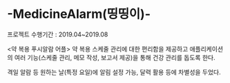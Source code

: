 # -MedicineAlarm(띵띵이)-
프로젝트 수행기간 : 2019.04~2019.08

<약 복용 푸시알람 어플>
약 복용 스케줄 관리에 대한 편리함을 제공하고 애플리케이션의 여러 기능(스케줄 관리, 메모 작성, 보고서 제공)을 통해 건강 관리를 돕도록 한다. 

격일 알람 등 원하는 날(특정 요일)에 알림 설정 가능, 달력 활용 등에 차별성을 두었다.
